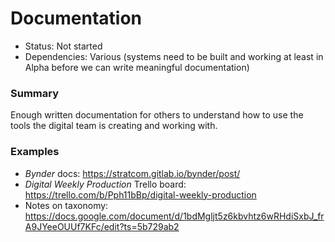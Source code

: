 # Documentation

- Status: Not started
- Dependencies: Various (systems need to be built and working at least in Alpha before we can write meaningful documentation)

### Summary

Enough written documentation for others to understand how to use the tools the digital team is creating and working with.

### Examples

- *Bynder* docs: https://stratcom.gitlab.io/bynder/post/
- *Digital Weekly Production* Trello board: https://trello.com/b/Pph11bBp/digital-weekly-production
- Notes on taxonomy: https://docs.google.com/document/d/1bdMgljt5z6kbvhtz6wRHdiSxbJ_frA9JYeeOUUf7KFc/edit?ts=5b729ab2
